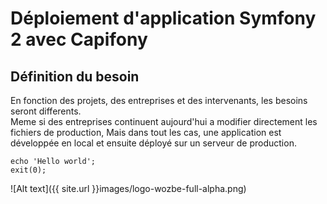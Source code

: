 # Déploiement d'application Symfony 2 avec Capifony


## Définition du besoin

En fonction des projets, des entreprises et des intervenants, les besoins seront differents.  
Meme si des entreprises continuent aujourd'hui a modifier directement les fichiers de production, 
Mais dans tout les cas, une application est développée en local et ensuite déployé sur un serveur de production.

    echo 'Hello world';
    exit(0);


![Alt text]({{ site.url }}images/logo-wozbe-full-alpha.png)